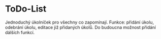 # ToDo-List
Jednoduchý úkolníček pro všechny co zapomínají. Funkce: přidání úkolu, odebrání úkolu, editace již přidaných úkolů.
Do budoucna možnost přidání dálších funkcí.
